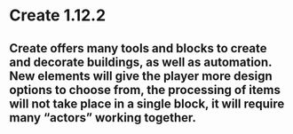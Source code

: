 # Create  1.12.2

## Create offers many tools and blocks to create and decorate buildings, as well as automation. New elements will give the player more design options to choose from, the processing of items will not take place in a single block, it will require many “actors” working together.
